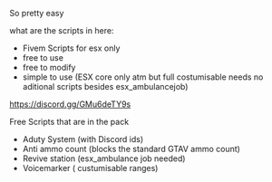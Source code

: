 So pretty easy

what are the scripts in here:
- Fivem Scripts for esx only
- free to use
- free to modify
- simple to use (ESX core only atm but full costumisable needs no aditional scripts besides esx_ambulancejob)

https://discord.gg/GMu6deTY9s

Free Scripts that are in the pack

- Aduty System (with Discord ids)
- Anti ammo count (blocks the standard GTAV ammo count)
- Revive station (esx_ambulance job needed)
- Voicemarker ( custumisable ranges)
